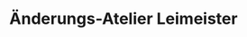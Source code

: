 ---
title: "Änderungs-Atelier Leimeister"
url: /koengen/aenderungs-atelier-leimeister/
shop: Wäscherei
---